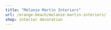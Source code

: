 ```yaml
---
title: "Melanie Martin Interiors"
url: /orange-beach/melanie-martin-interiors/
shop: interior decoration
---
```

